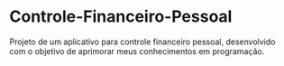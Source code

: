 # Controle-Financeiro-Pessoal
 Projeto de um aplicativo para controle financeiro pessoal, desenvolvido com o objetivo de aprimorar meus conhecimentos em programação.
